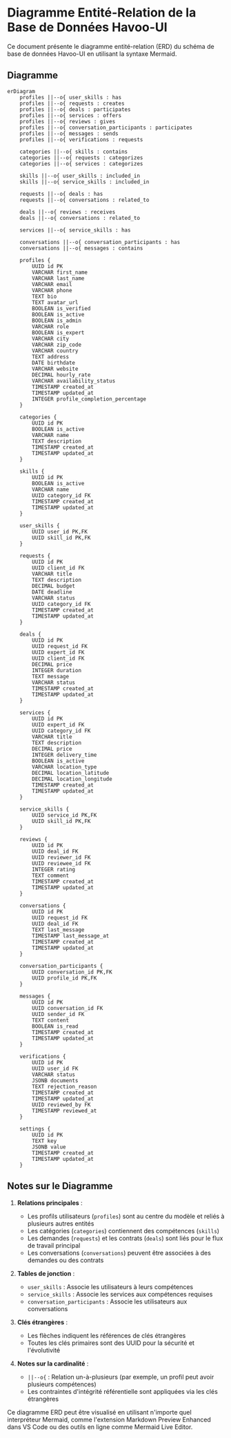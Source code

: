 # Diagramme Entité-Relation de la Base de Données Havoo-UI

Ce document présente le diagramme entité-relation (ERD) du schéma de base de données Havoo-UI en utilisant la syntaxe Mermaid.

## Diagramme

```mermaid
erDiagram
    profiles ||--o{ user_skills : has
    profiles ||--o{ requests : creates
    profiles ||--o{ deals : participates
    profiles ||--o{ services : offers
    profiles ||--o{ reviews : gives
    profiles ||--o{ conversation_participants : participates
    profiles ||--o{ messages : sends
    profiles ||--o{ verifications : requests
    
    categories ||--o{ skills : contains
    categories ||--o{ requests : categorizes
    categories ||--o{ services : categorizes
    
    skills ||--o{ user_skills : included_in
    skills ||--o{ service_skills : included_in
    
    requests ||--o{ deals : has
    requests ||--o{ conversations : related_to
    
    deals ||--o{ reviews : receives
    deals ||--o{ conversations : related_to
    
    services ||--o{ service_skills : has
    
    conversations ||--o{ conversation_participants : has
    conversations ||--o{ messages : contains
    
    profiles {
        UUID id PK
        VARCHAR first_name
        VARCHAR last_name
        VARCHAR email
        VARCHAR phone
        TEXT bio
        TEXT avatar_url
        BOOLEAN is_verified
        BOOLEAN is_active
        BOOLEAN is_admin
        VARCHAR role
        BOOLEAN is_expert
        VARCHAR city
        VARCHAR zip_code
        VARCHAR country
        TEXT address
        DATE birthdate
        VARCHAR website
        DECIMAL hourly_rate
        VARCHAR availability_status
        TIMESTAMP created_at
        TIMESTAMP updated_at
        INTEGER profile_completion_percentage
    }
    
    categories {
        UUID id PK
        BOOLEAN is_active
        VARCHAR name
        TEXT description
        TIMESTAMP created_at
        TIMESTAMP updated_at
    }
    
    skills {
        UUID id PK
        BOOLEAN is_active
        VARCHAR name
        UUID category_id FK
        TIMESTAMP created_at
        TIMESTAMP updated_at
    }
    
    user_skills {
        UUID user_id PK,FK
        UUID skill_id PK,FK
    }
    
    requests {
        UUID id PK
        UUID client_id FK
        VARCHAR title
        TEXT description
        DECIMAL budget
        DATE deadline
        VARCHAR status
        UUID category_id FK
        TIMESTAMP created_at
        TIMESTAMP updated_at
    }
    
    deals {
        UUID id PK
        UUID request_id FK
        UUID expert_id FK
        UUID client_id FK
        DECIMAL price
        INTEGER duration
        TEXT message
        VARCHAR status
        TIMESTAMP created_at
        TIMESTAMP updated_at
    }
    
    services {
        UUID id PK
        UUID expert_id FK
        UUID category_id FK
        VARCHAR title
        TEXT description
        DECIMAL price
        INTEGER delivery_time
        BOOLEAN is_active
        VARCHAR location_type
        DECIMAL location_latitude
        DECIMAL location_longitude
        TIMESTAMP created_at
        TIMESTAMP updated_at
    }
    
    service_skills {
        UUID service_id PK,FK
        UUID skill_id PK,FK
    }
    
    reviews {
        UUID id PK
        UUID deal_id FK
        UUID reviewer_id FK
        UUID reviewee_id FK
        INTEGER rating
        TEXT comment
        TIMESTAMP created_at
        TIMESTAMP updated_at
    }
    
    conversations {
        UUID id PK
        UUID request_id FK
        UUID deal_id FK
        TEXT last_message
        TIMESTAMP last_message_at
        TIMESTAMP created_at
        TIMESTAMP updated_at
    }
    
    conversation_participants {
        UUID conversation_id PK,FK
        UUID profile_id PK,FK
    }
    
    messages {
        UUID id PK
        UUID conversation_id FK
        UUID sender_id FK
        TEXT content
        BOOLEAN is_read
        TIMESTAMP created_at
        TIMESTAMP updated_at
    }
    
    verifications {
        UUID id PK
        UUID user_id FK
        VARCHAR status
        JSONB documents
        TEXT rejection_reason
        TIMESTAMP created_at
        TIMESTAMP updated_at
        UUID reviewed_by FK
        TIMESTAMP reviewed_at
    }
    
    settings {
        UUID id PK
        TEXT key
        JSONB value
        TIMESTAMP created_at
        TIMESTAMP updated_at
    }
```

## Notes sur le Diagramme

1. **Relations principales** :
   - Les profils utilisateurs (`profiles`) sont au centre du modèle et reliés à plusieurs autres entités
   - Les catégories (`categories`) contiennent des compétences (`skills`)
   - Les demandes (`requests`) et les contrats (`deals`) sont liés pour le flux de travail principal
   - Les conversations (`conversations`) peuvent être associées à des demandes ou des contrats

2. **Tables de jonction** :
   - `user_skills` : Associe les utilisateurs à leurs compétences
   - `service_skills` : Associe les services aux compétences requises
   - `conversation_participants` : Associe les utilisateurs aux conversations

3. **Clés étrangères** :
   - Les flèches indiquent les références de clés étrangères
   - Toutes les clés primaires sont des UUID pour la sécurité et l'évolutivité

4. **Notes sur la cardinalité** :
   - `||--o{` : Relation un-à-plusieurs (par exemple, un profil peut avoir plusieurs compétences)
   - Les contraintes d'intégrité référentielle sont appliquées via les clés étrangères

Ce diagramme ERD peut être visualisé en utilisant n'importe quel interpréteur Mermaid, comme l'extension Markdown Preview Enhanced dans VS Code ou des outils en ligne comme Mermaid Live Editor. 